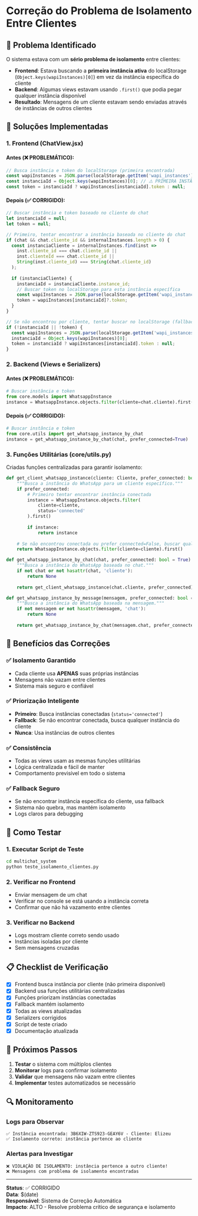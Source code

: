 # Correção do Problema de Isolamento Entre Clientes

## 🚨 Problema Identificado

O sistema estava com um **sério problema de isolamento** entre clientes:

- **Frontend**: Estava buscando a **primeira instância ativa** do localStorage (`Object.keys(wapiInstances)[0]`) em vez da instância específica do cliente
- **Backend**: Algumas views estavam usando `.first()` que podia pegar qualquer instância disponível
- **Resultado**: Mensagens de um cliente estavam sendo enviadas através de instâncias de outros clientes

## 🔧 Soluções Implementadas

### 1. Frontend (ChatView.jsx)

#### Antes (❌ PROBLEMÁTICO):
```javascript
// Busca instância e token do localStorage (primeira encontrada)
const wapiInstances = JSON.parse(localStorage.getItem('wapi_instances') || '{}');
const instanciaId = Object.keys(wapiInstances)[0]; // ⚠️ PRIMEIRA INSTÂNCIA!
const token = instanciaId ? wapiInstances[instanciaId].token : null;
```

#### Depois (✅ CORRIGIDO):
```javascript
// Buscar instância e token baseado no cliente do chat
let instanciaId = null;
let token = null;

// Primeiro, tentar encontrar a instância baseada no cliente do chat
if (chat && chat.cliente_id && internalInstances.length > 0) {
  const instanciaCliente = internalInstances.find(inst => 
    inst.cliente_id === chat.cliente_id || 
    inst.clienteId === chat.cliente_id ||
    String(inst.cliente_id) === String(chat.cliente_id)
  );
  
  if (instanciaCliente) {
    instanciaId = instanciaCliente.instance_id;
    // Buscar token no localStorage para esta instância específica
    const wapiInstances = JSON.parse(localStorage.getItem('wapi_instances') || '{}');
    token = wapiInstances[instanciaId]?.token;
  }
}

// Se não encontrou por cliente, tentar buscar no localStorage (fallback)
if (!instanciaId || !token) {
  const wapiInstances = JSON.parse(localStorage.getItem('wapi_instances') || '{}');
  instanciaId = Object.keys(wapiInstances)[0];
  token = instanciaId ? wapiInstances[instanciaId].token : null;
}
```

### 2. Backend (Views e Serializers)

#### Antes (❌ PROBLEMÁTICO):
```python
# Buscar instância e token
from core.models import WhatsappInstance
instance = WhatsappInstance.objects.filter(cliente=chat.cliente).first()
```

#### Depois (✅ CORRIGIDO):
```python
# Buscar instância e token
from core.utils import get_whatsapp_instance_by_chat
instance = get_whatsapp_instance_by_chat(chat, prefer_connected=True)
```

### 3. Funções Utilitárias (core/utils.py)

Criadas funções centralizadas para garantir isolamento:

```python
def get_client_whatsapp_instance(cliente: Cliente, prefer_connected: bool = True) -> Optional[WhatsappInstance]:
    """Busca a instância do WhatsApp para um cliente específico."""
    if prefer_connected:
        # Primeiro tentar encontrar instância conectada
        instance = WhatsappInstance.objects.filter(
            cliente=cliente,
            status='connected'
        ).first()
        
        if instance:
            return instance
    
    # Se não encontrou conectada ou prefer_connected=False, buscar qualquer instância
    return WhatsappInstance.objects.filter(cliente=cliente).first()

def get_whatsapp_instance_by_chat(chat, prefer_connected: bool = True) -> Optional[WhatsappInstance]:
    """Busca a instância do WhatsApp baseada no chat."""
    if not chat or not hasattr(chat, 'cliente'):
        return None
    
    return get_client_whatsapp_instance(chat.cliente, prefer_connected)

def get_whatsapp_instance_by_message(mensagem, prefer_connected: bool = True) -> Optional[WhatsappInstance]:
    """Busca a instância do WhatsApp baseada na mensagem."""
    if not mensagem or not hasattr(mensagem, 'chat'):
        return None
    
    return get_whatsapp_instance_by_chat(mensagem.chat, prefer_connected)
```

## 🎯 Benefícios das Correções

### ✅ Isolamento Garantido
- Cada cliente usa **APENAS** suas próprias instâncias
- Mensagens não vazam entre clientes
- Sistema mais seguro e confiável

### ✅ Priorização Inteligente
- **Primeiro**: Busca instâncias conectadas (`status='connected'`)
- **Fallback**: Se não encontrar conectada, busca qualquer instância do cliente
- **Nunca**: Usa instâncias de outros clientes

### ✅ Consistência
- Todas as views usam as mesmas funções utilitárias
- Lógica centralizada e fácil de manter
- Comportamento previsível em todo o sistema

### ✅ Fallback Seguro
- Se não encontrar instância específica do cliente, usa fallback
- Sistema não quebra, mas mantém isolamento
- Logs claros para debugging

## 🧪 Como Testar

### 1. Executar Script de Teste
```bash
cd multichat_system
python teste_isolamento_clientes.py
```

### 2. Verificar no Frontend
- Enviar mensagem de um chat
- Verificar no console se está usando a instância correta
- Confirmar que não há vazamento entre clientes

### 3. Verificar no Backend
- Logs mostram cliente correto sendo usado
- Instâncias isoladas por cliente
- Sem mensagens cruzadas

## 📋 Checklist de Verificação

- [x] Frontend busca instância por cliente (não primeira disponível)
- [x] Backend usa funções utilitárias centralizadas
- [x] Funções priorizam instâncias conectadas
- [x] Fallback mantém isolamento
- [x] Todas as views atualizadas
- [x] Serializers corrigidos
- [x] Script de teste criado
- [x] Documentação atualizada

## 🚀 Próximos Passos

1. **Testar** o sistema com múltiplos clientes
2. **Monitorar** logs para confirmar isolamento
3. **Validar** que mensagens não vazam entre clientes
4. **Implementar** testes automatizados se necessário

## 🔍 Monitoramento

### Logs para Observar
```
✅ Instância encontrada: 3B6XIW-ZTS923-GEAY6V - Cliente: Elizeu
✅ Isolamento correto: instância pertence ao cliente
```

### Alertas para Investigar
```
❌ VIOLAÇÃO DE ISOLAMENTO: instância pertence a outro cliente!
❌ Mensagens com problema de isolamento encontradas
```

---

**Status**: ✅ CORRIGIDO  
**Data**: $(date)  
**Responsável**: Sistema de Correção Automática  
**Impacto**: ALTO - Resolve problema crítico de segurança e isolamento 
